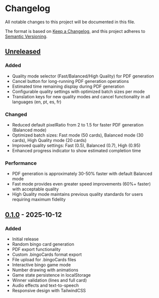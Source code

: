 # Changelog

All notable changes to this project will be documented in this file.

The format is based on [Keep a Changelog](https://keepachangelog.com/en/1.0.0/),
and this project adheres to [Semantic Versioning](https://semver.org/spec/v2.0.0.html).

## [Unreleased]

### Added

- Quality mode selector (Fast/Balanced/High Quality) for PDF generation
- Cancel button for long-running PDF generation operations
- Estimated time remaining display during PDF generation
- Configurable quality settings with optimized batch sizes per mode
- Translation keys for new quality modes and cancel functionality in all languages (en, pt, es, fr)

### Changed

- Reduced default pixelRatio from 2 to 1.5 for faster PDF generation (Balanced mode)
- Optimized batch sizes: Fast mode (50 cards), Balanced mode (30 cards), High Quality mode (20 cards)
- Improved quality settings: Fast (0.5), Balanced (0.7), High (0.95)
- Enhanced progress indicator to show estimated completion time

### Performance

- PDF generation is approximately 30-50% faster with default Balanced mode
- Fast mode provides even greater speed improvements (60%+ faster) with acceptable quality
- High Quality mode maintains previous quality standards for users requiring maximum fidelity

## [0.1.0] - 2025-10-12

### Added

- Initial release
- Random bingo card generation
- PDF export functionality
- Custom .bingoCards format export
- File upload for .bingoCards files
- Interactive bingo game mode
- Number drawing with animations
- Game state persistence in localStorage
- Winner validation (lines and full card)
- Audio effects and text-to-speech
- Responsive design with TailwindCSS

[Unreleased]: https://github.com/Cabeda/bingo-card-generator/compare/v0.1.0...HEAD
[0.1.0]: https://github.com/Cabeda/bingo-card-generator/releases/tag/v0.1.0

